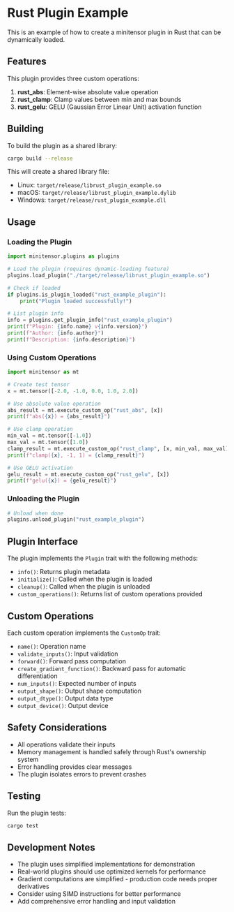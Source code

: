 # Rust Plugin Example

This is an example of how to create a minitensor plugin in Rust that can be dynamically loaded.

## Features

This plugin provides three custom operations:

1. **rust_abs**: Element-wise absolute value operation
2. **rust_clamp**: Clamp values between min and max bounds
3. **rust_gelu**: GELU (Gaussian Error Linear Unit) activation function

## Building

To build the plugin as a shared library:

```bash
cargo build --release
```

This will create a shared library file:

- Linux: `target/release/librust_plugin_example.so`
- macOS: `target/release/librust_plugin_example.dylib`
- Windows: `target/release/rust_plugin_example.dll`

## Usage

### Loading the Plugin

```python
import minitensor.plugins as plugins

# Load the plugin (requires dynamic-loading feature)
plugins.load_plugin("./target/release/librust_plugin_example.so")

# Check if loaded
if plugins.is_plugin_loaded("rust_example_plugin"):
    print("Plugin loaded successfully!")

# List plugin info
info = plugins.get_plugin_info("rust_example_plugin")
print(f"Plugin: {info.name} v{info.version}")
print(f"Author: {info.author}")
print(f"Description: {info.description}")
```

### Using Custom Operations

```python
import minitensor as mt

# Create test tensor
x = mt.tensor([-2.0, -1.0, 0.0, 1.0, 2.0])

# Use absolute value operation
abs_result = mt.execute_custom_op("rust_abs", [x])
print(f"abs({x}) = {abs_result}")

# Use clamp operation
min_val = mt.tensor([-1.0])
max_val = mt.tensor([1.0])
clamp_result = mt.execute_custom_op("rust_clamp", [x, min_val, max_val])
print(f"clamp({x}, -1, 1) = {clamp_result}")

# Use GELU activation
gelu_result = mt.execute_custom_op("rust_gelu", [x])
print(f"gelu({x}) = {gelu_result}")
```

### Unloading the Plugin

```python
# Unload when done
plugins.unload_plugin("rust_example_plugin")
```

## Plugin Interface

The plugin implements the `Plugin` trait with the following methods:

- `info()`: Returns plugin metadata
- `initialize()`: Called when the plugin is loaded
- `cleanup()`: Called when the plugin is unloaded
- `custom_operations()`: Returns list of custom operations provided

## Custom Operations

Each custom operation implements the `CustomOp` trait:

- `name()`: Operation name
- `validate_inputs()`: Input validation
- `forward()`: Forward pass computation
- `create_gradient_function()`: Backward pass for automatic differentiation
- `num_inputs()`: Expected number of inputs
- `output_shape()`: Output shape computation
- `output_dtype()`: Output data type
- `output_device()`: Output device

## Safety Considerations

- All operations validate their inputs
- Memory management is handled safely through Rust's ownership system
- Error handling provides clear messages
- The plugin isolates errors to prevent crashes

## Testing

Run the plugin tests:

```bash
cargo test
```

## Development Notes

- The plugin uses simplified implementations for demonstration
- Real-world plugins should use optimized kernels for performance
- Gradient computations are simplified - production code needs proper derivatives
- Consider using SIMD instructions for better performance
- Add comprehensive error handling and input validation
